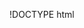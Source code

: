!DOCTYPE html

<html lang="en">

  <meta charset="utf-8">
  <meta http-equiv="X-UA-Compatible" content="IE=edge">
  <meta name="viewport" content="width=device-width, initial-scale=1">

  <meta name="keywords" content="basic, contact, modal">
  <meta name="description" content="basic website with basic contact modal">
  <meta name="author" content="Rebecca Fitzpatrick">


  <title>CDFG Art</title>

  <!--Edit cfdg to control formating-->


  <!--- Link to JavaScript plugins, needed for things like the dropdown menu to work. BOTH files are required. -->
  <script src="https://ajax.googleapis.com/ajax/libs/jquery/1.11.3/jquery.min.js"></script>
  <link rel="stylesheet" href="https://maxcdn.bootstrapcdn.com/bootstrap/3.4.1/css/bootstrap.min.css">
  <script src="https://ajax.googleapis.com/ajax/libs/jquery/3.5.1/jquery.min.js"></script>
  <script src="https://maxcdn.bootstrapcdn.com/bootstrap/3.4.1/js/bootstrap.min.js"></script>



  <!-- Latest compiled and minified CSS -->
  <!-- Optional JavaScript -->
  <!-- jQuery first, then Popper.js, then Bootstrap JS -->
  <!---<script src="https://code.jquery.com/jquery-3.3.1.slim.min.js" integrity="sha384-q8i/X+965DzO0rT7abK41JStQIAqVgRVzpbzo5smXKp4YfRvH+8abtTE1Pi6jizo" crossorigin="anonymous"></script>
  <script src="https://cdnjs.cloudflare.com/ajax/libs/popper.js/1.14.7/umd/popper.min.js" integrity="sha384-UO2eT0CpHqdSJQ6hJty5KVphtPhzWj9WO1clHTMGa3JDZwrnQq4sF86dIHNDz0W1" crossorigin="anonymous"></script>

  <script src="https://stackpath.bootstrapcdn.com/bootstrap/4.3.1/js/bootstrap.min.js" integrity="sha384-JjSmVgyd0p3pXB1rRibZUAYoIIy6OrQ6VrjIEaFf/nJGzIxFDsf4x0xIM+B07jRM" crossorigin="anonymous"></script>




<body>

  <h1>Contact form</h1>
  
  <form>
    <label for="name">Name:</label><br>
    <input type="text" id="fname" name="fname"><br>
    <label for="email">Email:</label><br>
    <input type="email" id="email" name="email">
  
    <label for="issue">What is your issue:</label><br>
    <input type="radio" id="query" name="issue" value="query">
    <label for="male">Query</label><br>
    <input type="radio" id="feedback" name="issue" value="feedback">
    <label for="female">Feedback</label><br>
    <input type="radio" id="complaint" name="issue" value="complaint">
    <label for="female">Complaint</label><br>
    <input type="radio" id="other" name="issue" value="other">
    <label for="other">Other</label>

    <input type="submit" value="Submit">

  </form>
  

</body>

</html>
